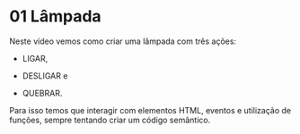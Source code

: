 # 01 Lâmpada

Neste  vídeo vemos como criar uma lâmpada com três ações:

+ LIGAR, 
- DESLIGAR e 
+ QUEBRAR. 


Para isso temos que interagir com elementos HTML, eventos e utilização de funções, sempre tentando criar um código semântico.
